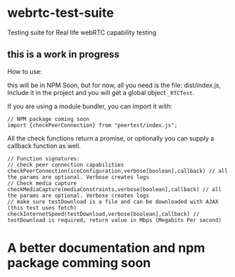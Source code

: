 # webrtc-test-suite
Testing suite for Real life webRTC capability testing

## this is a work in progress

How to use: 

this will be in NPM Soon, but for now, all you need is the file: dist/index.js, 
Include it in the project and you will get a global object `_RTCTest`. 

If you are using a module bundler, you can import it with: 

    // NPM package coming soon
    import {checkPeerConnection} from "peertest/index.js";


All the check functions return a promise, or optionally you can supply a callback function as well. 

    // Function signatures: 
    // check peer connection capabilities
    checkPeerConnection(iceConfiguration,verbose[boolean],callback) // all the params are optional. Verbose creates logs
    // Check media capture
    checkMediaCapture(mediaConstraints,verbose[boolean],callback) // all the params are optional. Verbose creates logs
    // make sure testDownload is a file and can be downloaded with AJAX (this test uses fetch)
    checkInternetSpeed(testDownload,verbose[boolean],callback) // testDownload is required, return value in Mbps (Megabits Per second)

# A better documentation and npm package comming soon